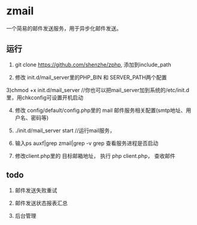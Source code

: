 # zmail
一个简易的邮件发送服务，用于异步化邮件发送。

运行
--------
1) git clone https://github.com/shenzhe/zphp, 添加到include_path

2) 修改 init.d/mail_server里的PHP_BIN 和 SERVER_PATH两个配置

3)chmod +x init.d/mail_server //你也可以把mail_server加到系统的/etc/init.d 里，用chkconfig可设置开机启动

4) 修改 config/default/config.php里的 mail 邮件服务相关配置(smtp地址、用户名、密码等)

5) ./init.d/mail_server start   //运行mail服务，

6) 输入ps auxf|grep zmail|grep -v grep 查看服务进程是否启动

7) 修改client.php里的 目标邮箱地址， 执行 php client.php， 查收邮件


todo
-----------
1) 邮件发送失败重试

2) 邮件发送状态报表汇总

3) 后台管理

